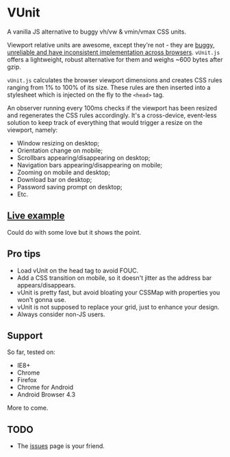 VUnit
======
A vanilla JS alternative to buggy vh/vw & vmin/vmax CSS units.

Viewport relative units are awesome, except they're not - they are [buggy, unreliable and have inconsistent implementation across browsers](http://caniuse.com/#feat=viewport-units). `vUnit.js` offers a lightweight, robust alternative for them and weighs ~600 bytes after gzip.

`vUnit.js` calculates the browser viewport dimensions and creates CSS rules ranging from 1% to 100% of its size. These rules are then inserted into a stylesheet which is injected on the fly to the `<head>` tag.

An observer running every 100ms checks if the viewport has been resized and regenerates the CSS rules accordingly. It's a cross-device, event-less solution to keep track of everything that would trigger a resize on the viewport, namely:

- Window resizing on desktop;
- Orientation change on mobile;
- Scrollbars appearing/disappearing on desktop;
- Navigation bars appearing/disappearing on mobile;
- Zooming on mobile and desktop;
- Download bar on desktop;
- Password saving prompt on desktop;
- Etc.

## [Live example](http://joaocunha.github.io/vunit/)
Could do with some love but it shows the point.

## Pro tips
- Load vUnit on the head tag to avoid FOUC.
- Add a CSS transition on mobile, so it doesn't jitter as the address bar appears/disappears.
- vUnit is pretty fast, but avoid bloating your CSSMap with properties you won't gonna use.
- vUnit is not supposed to replace your grid, just to enhance your design.
- Always consider non-JS users.

## Support
So far, tested on:
- IE8+
- Chrome
- Firefox
- Chrome for Android
- Android Browser 4.3

More to come.

## TODO
- The [issues](https://github.com/joaocunha/vunit/issues) page is your friend.
